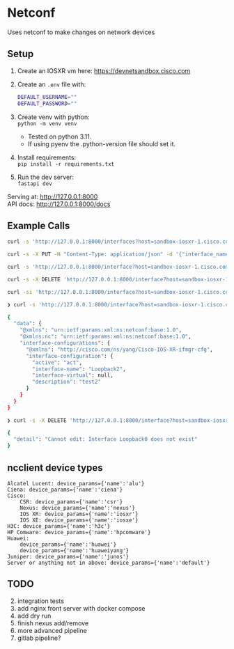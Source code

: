 # Netconf

Uses netconf to make changes on network devices

## Setup

1. Create an IOSXR vm here: <https://devnetsandbox.cisco.com>
2. Create an `.env` file with:

    ```bash
    DEFAULT_USERNAME=""
    DEFAULT_PASSWORD=""
    ```

3. Create venv with python:  
`python -m venv venv`
    - Tested on python 3.11.
    - If using pyenv the .python-version file should set it.
4. Install requirements:  
`pip install -r requirements.txt`
5. Run the dev server:  
`fastapi dev`

Serving at: <http://127.0.0.1:8000>  
API docs: <http://127.0.0.1:8000/docs>

## Example Calls

```bash
curl -s 'http://127.0.0.1:8000/interfaces?host=sandbox-iosxr-1.cisco.com&device_type=iosxr' | jq

curl -s -X PUT -H "Content-Type: application/json" -d '{"interface_name": "Loopback0", "address": "10.0.0.1", "netmask": "255.255.255.255"}' 'http://127.0.0.1:8000/interface?host=sandbox-iosxr-1.cisco.com&device_type=iosxr' | jq

curl -s 'http://127.0.0.1:8000/interface?host=sandbox-iosxr-1.cisco.com&device_type=iosxr&interface_name=Loopback0' | jq

curl -s -X DELETE 'http://127.0.0.1:8000/interface?host=sandbox-iosxr-1.cisco.com&device_type=iosxr&interface_name=Loopback0' | jq

curl -si 'http://127.0.0.1:8000/interface?host=sandbox-iosxr-1.cisco.com&device_type=iosxr&interface_name=Loopback0'
```

```bash
❯ curl -s 'http://127.0.0.1:8000/interface?host=sandbox-iosxr-1.cisco.com&device_type=iosxr&interface_name=Loopback2' | jq

{
  "data": {
    "@xmlns": "urn:ietf:params:xml:ns:netconf:base:1.0",
    "@xmlns:nc": "urn:ietf:params:xml:ns:netconf:base:1.0",
    "interface-configurations": {
      "@xmlns": "http://cisco.com/ns/yang/Cisco-IOS-XR-ifmgr-cfg",
      "interface-configuration": {
        "active": "act",
        "interface-name": "Loopback2",
        "interface-virtual": null,
        "description": "test2"
      }
    }
  }
}
```

```bash
❯ curl -s -X DELETE 'http://127.0.0.1:8000/interface?host=sandbox-iosxr-1.cisco.com&device_type=iosxr&interface_name=Loopback0' | jq

{
  "detail": "Cannot edit: Interface Loopback0 does not exist"
}
```

## ncclient device types

```text
Alcatel Lucent: device_params={'name':'alu'}
Ciena: device_params={'name':'ciena'}
Cisco:
    CSR: device_params={'name':'csr'}
    Nexus: device_params={'name':'nexus'}
    IOS XR: device_params={'name':'iosxr'}
    IOS XE: device_params={'name':'iosxe'}
H3C: device_params={'name':'h3c'}
HP Comware: device_params={'name':'hpcomware'}
Huawei:
    device_params={'name':'huawei'}
    device_params={'name':'huaweiyang'}
Juniper: device_params={'name':'junos'}
Server or anything not in above: device_params={'name':'default'}
```

## TODO

2. integration tests
3. add nginx front server with docker compose
4. add dry run
5. finish nexus add/remove
6. more advanced pipeline
7. gitlab pipeline?
